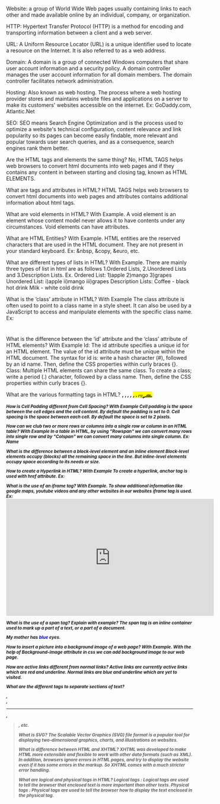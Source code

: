 Website: a group of World Wide Web pages usually containing links to each other and made available online by an individual, company, or organization.

HTTP: Hypertext Transfer Protocol (HTTP) is a method for encoding and transporting information between a client and a web server.

URL: A Uniform Resource Locator (URL) is a unique identifier used to locate a resource on the Internet. It is also referred to as a web address.

Domain: A domain is a group of connected Windows computers that share user account information and a security policy. A domain controller manages the user account information for all domain members. The domain controller facilitates network administration.

Hosting: Also known as web hosting. The process where a web hosting provider stores and maintains website files and applications on a server to make its customers' websites accessible on the internet. Ex: GoDaddy.com, Atlantic.Net

SEO: SEO means Search Engine Optimization and is the process used to optimize a website's technical configuration, content relevance and link popularity so its pages can become easily findable, more relevant and popular towards user search queries, and as a consequence, search engines rank them better.


Are the HTML tags and elements the same thing?
No, HTML TAGS helps web browsers to convert html documents into web pages and if they contains any content in between starting and closing tag, known as HTML ELEMENTS.

What are tags and attributes in HTML?
HTML TAGS helps web browsers to convert html documents into web pages and attributes contains additional information about html tags.

What are void elements in HTML? With Example.
A void element is an element whose content model never allows it to have contents under any circumstances. Void elements can have attributes.

What are HTML Entities? With Example.
HTML entities are the reserved characters that are used in the HTML document. They are not present in your standard keyboard. Ex: &nbsp, &copy, &euro, etc.

What are different types of lists in HTML? With Example.
There are mainly three types of list in html are as follows 1.Ordered Lists, 2.Unordered Lists and 3.Description Lists. 
Ex. Ordered List: 1)apple 2)mango 3)grapes
    Unordered List: i)apple ii)mango iii)grapes
    Description Lists: Coffee
                          - black hot drink
                       Milk
                          - white cold drink

What is the ‘class’ attribute in HTML? With Example
The class attribute is often used to point to a class name in a style sheet. It can also be used by a JavaScript to access and manipulate elements with the specific class name. Ex:<h1 class="heading"></h1>

What is the difference between the ‘id’ attribute and the ‘class’ attribute of HTML elements? With Example
Id:
  The id attribute specifies a unique id for an HTML element. The value of the id attribute must be unique within the HTML document. The syntax for id is: write a hash character (#), followed by an id name. Then, define the CSS properties within curly braces {}.
Class:
  Multiple HTML elements can share the same class. To create a class; write a period (.) character, followed by a class name. Then, define the CSS properties within curly braces {}.

What are the various formatting tags in HTML?
<b>, <strong>, <i>, <em>, <mark>, <small>, <del>, <ins>, <sub>, <sup>, etc.

How is Cell Padding different from Cell Spacing? With Example
Cell padding is the space between the cell edges and the cell content. By default the padding is set to 0.
Cell spacing is the space between each cell. By default the space is set to 2 pixels.

How can we club two or more rows or columns into a single row or column in an HTML table? With Example
In a table in HTML, by using "Rowspan" we can convert many rows into single row and by "Colspan" we can convert many columns into single column.
Ex: <tr><td rowspan="2" colspan="2">Name</td></tr>

What is the difference between a block-level element and an inline element
Block-level elements occupy (blocks) all the remaining space in the line. But inline-level elements occupy space according to its needs or size. 

How to create a Hyperlink in HTML? With Example
To create a hyperlink, anchor tag is used with href attribute. Ex: <a href="www.google.com"></a>

What is the use of an iframe tag? With Example.
To show additional information like google maps, youtube videos and any other websites in our websites iframe tag is used.
Ex: <iframe width="560" height="315" src="https://www.youtube.com/embed/LLv8iay__FI" title="YouTube video player" frameborder="0" allow="accelerometer; autoplay; clipboard-write; encrypted-media; gyroscope; picture-in-picture; web-share" allowfullscreen></iframe>

What is the use of a span tag? Explain with example?
The span tag is an inline container used to mark up a part of a text, or a part of a document.
<p>My mother has <span style="color:blue">blue</span> eyes.</p>

How to insert a picture into a background image of a web page? With Example.
With the help of Background-image attribute in css we can add background image to our web page.
<Body style="background-image: url('img_girl.jpg');"></body>

How are active links different from normal links?
Active links are currently active links which are red and underline. Normal links are blue and underline which are yet to visited.

What are the different tags to separate sections of text?
<section>, <br>, <hr>, <blockquote>, etc. 

What is SVG?
The Scalable Vector Graphics (SVG) file format is a popular tool for displaying two-dimensional graphics, charts, and illustrations on websites. 

What is difference between HTML and XHTML?
XHTML was developed to make HTML more extensible and flexible to work with other data formats (such as XML). In addition, browsers ignore errors in HTML pages, and 
try to display the website even if it has some errors in the markup. So XHTML comes with a much stricter error handling.

What are logical and physical tags in HTML?
Logical tags : Logical tags are used to tell the browser that enclosed text is more important than other texts. 
Physical tags : Physical tags are used to tell the browser how to display the text enclosed in the physical tag.
